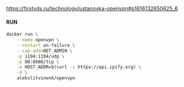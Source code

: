 https://firstvds.ru/technology/ustanovka-openvpn#p1616132650625_6
#### RUN
```bash
docker run \
	--name openvpn \
	--restart on-failure \
	--cap-add=NET_ADMIN \
	-p 1194:1194/udp \
	-p 80:8080/tcp \
	-e HOST_ADDR=$(curl -s https://api.ipify.org) \
	-d \
	alekslitvinenk/openvpn
```